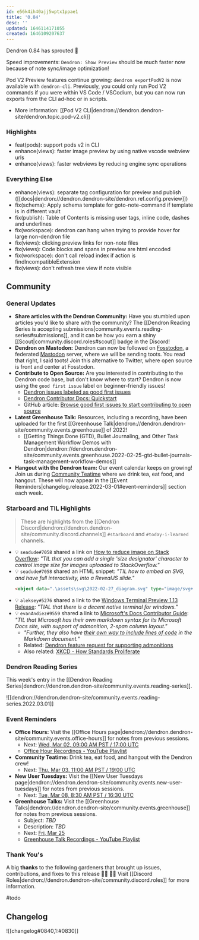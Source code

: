 ```yaml
---
id: e56k4ih40ajj5wptx1ppae1
title: '0.84'
desc: ''
updated: 1646114171055
created: 1646109207637
---
```


Dendron 0.84 has sprouted  🌱

Speed improvements: `Dendron: Show Preview` should be much faster now because of note sync/image optimization!

Pod V2 Preview features continue growing: `dendron exportPodV2` is now available with `dendron-cli`. Previously, you could only run Pod V2 commands if you were within VS Code / VSCodium, but you can now run exports from the CLI ad-hoc or in scripts.

- More information: [[Pod V2 CLI|dendron://dendron.dendron-site/dendron.topic.pod-v2.cli]]

### Highlights
- feat(pods): support pods v2 in CLI
- enhance(views): faster image preview by using native vscode webview urls
- enhance(views): faster webviews by reducing engine sync operations

### Everything Else
- enhance(views): separate tag configuration for preview and publish ([[docs|dendron://dendron.dendron-site/dendron.ref.config.preview]]) 
- fix(schema): Apply schema template for goto-note-command if template is in different vault
- fix(publish): Table of Contents is missing user tags, inline code, dashes and underlines
- fix(workspace): dendron can hang when trying to provide hover for large non-dendron file
- fix(views): clicking preview links for non-note files
- fix(views): Code blocks and spans in preview are html encoded
- fix(workspace): don't call reload index if action is findIncompatibleExtension
- fix(views): don't refresh tree view if note visible

## Community

### General Updates

- **Share articles with the Dendron Community:** Have you stumbled upon articles you'd like to share with the community? The [[Dendron Reading Series is accepting submissions|community.events.reading-series#submissions]], and it can be how you earn a shiny [[Scout|community.discord.roles#scout]] badge in the Discord!
- **Dendron on Mastodon:** Dendron can now be followed on [Fosstodon](https://fosstodon.org/@dendronhq), a federated [Mastodon](https://joinmastodon.org/) server, where we will be sending toots. You read that right, I said toots! Join this alternative to Twitter, where open source is front and center at Fosstodon.
- **Contribute to Open Source:** Are you interested in contributing to the Dendron code base, but don't know where to start? Dendron is now using the `good first issue` label on beginner-friendly issues!
  - [Dendron issues labeled as good first issues](https://github.com/dendronhq/dendron/contribute)
  - [Dendron Contributor Docs: Quickstart](https://docs.dendron.so/notes/sPDJcZPRfXhKwnmnh9Pea/)
  - GitHub article: [Browse good first issues to start contributing to open source](https://github.blog/2020-01-22-browse-good-first-issues-to-start-contributing-to-open-source/)
- **Latest Greenhouse Talk:** Resources, including a recording, have been uploaded for the first [[Greenhouse Talk|dendron://dendron.dendron-site/community.events.greenhouse]] of 2022!
  - [[Getting Things Done (GTD), Bullet Journaling, and Other Task Management Workflow Demos with Dendron|dendron://dendron.dendron-site/community.events.greenhouse.2022-02-25-gtd-bullet-journals-task-management-workflow-demos]]
- **Hangout with the Dendron team:** Our event calendar keeps on growing! Join us during [Community Teatime](https://link.dendron.so/luma) where we drink tea, eat food, and hangout. These will now appear in the [[Event Reminders|changelog.release.2022-03-01#event-reminders]] section each week.

### Starboard and TIL Highlights

> These are highlights from the [[Dendron Discord|dendron://dendron.dendron-site/community.discord.channels]] `#starboard` and `#today-i-learned` channels.

- 💡 `seadude#7058` shared a link on [How to reduce image on Stack Overflow](https://meta.stackoverflow.com/questions/253403/how-to-reduce-image-size-on-stack-overflow): _"TIL that you can add a single 'size designator' character to control image size for images uploaded to StackOverflow."_
- 💡 `seadude#7058` shared an HTML snippet: _"TIL how to embed an SVG, and have full interactivity, into a RevealJS slide."_
  ```html
  <object data=".\assets\svg\2022-02-27_diagram.svg" type="image/svg+xml"></object>
  ```
- 💡 `aleksey#5276` shared a link to the [Windows Terminal Preview 1.13 Release](https://devblogs.microsoft.com/commandline/windows-terminal-preview-1-13-release/): _"TIAL that there is a decent native terminal for windows."_
- 💡 `evanAndiez#9559` shared a link to [Microsoft's Docs Contributor Guide](https://docs.microsoft.com/en-us/contribute/markdown-reference): _"TIL that Microsoft has their own markdown syntax for its Microsoft Docs site, with support of admonition, 2-span column layout."_
  - _"Further, they also have [their own way to include lines of code](https://docs.microsoft.com/en-us/contribute/code-in-docs) in the Markdown document."_
  - Related: [Dendron feature request for supporting admonitions](https://github.com/dendronhq/dendron/issues/1287)
  - Also related: [XKCD - How Standards Proliferate](https://xkcd.com/927/)

### Dendron Reading Series

This week's entry in the [[Dendron Reading Series|dendron://dendron.dendron-site/community.events.reading-series]].

![[dendron://dendron.dendron-site/community.events.reading-series.2022.03.01]]

### Event Reminders

- **Office Hours:** Visit the [[Office Hours page|dendron://dendron.dendron-site/community.events.office-hours]] for notes from previous sessions.
    - Next: [Wed, Mar 02, 09:00 AM PST / 17:00 UTC](https://link.dendron.so/luma)
    - [Office Hour Recordings - YouTube Playlist](https://link.dendron.so/6yPa)
- **Community Teatime:** Drink tea, eat food, and hangout with the Dendron crew!
    - Next: [Thu, Mar 03, 11:00 AM PST / 19:00 UTC](https://link.dendron.so/luma)
- **New User Tuesdays:** Visit the [[New User Tuesdays page|dendron://dendron.dendron-site/community.events.new-user-tuesdays]] for notes from previous sessions.
    - Next: [Tue, Mar 08, 8:30 AM PST / 16:30 UTC](https://link.dendron.so/luma)
- **Greenhouse Talks:** Visit the [[Greenhouse Talks|dendron://dendron.dendron-site/community.events.greenhouse]] for notes from previous sessions.
    - Subject: _TBD_
    - Description: _TBD_
    - Next: [Fri, Mar 25](https://link.dendron.so/luma)
    - [Greenhouse Talk Recordings - YouTube Playlist](https://link.dendron.so/greenhouse)

### Thank You's

A big **thanks** to the following gardeners that brought up issues, contributions, and fixes to this release :man_farmer: :woman_farmer: 
Visit [[Discord Roles|dendron://dendron.dendron-site/community.discord.roles]] for more information.

#todo

## Changelog
![[changelog#0840,1:#0830]]
